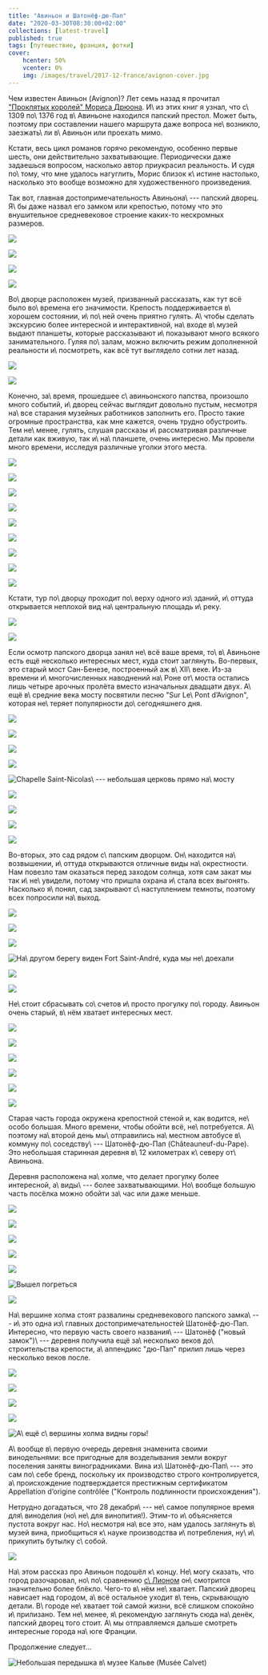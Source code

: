 ```yaml
---
title: "Авиньон и Шатонёф-дю-Пап"
date: "2020-03-30T08:30:00+02:00"
collections: [latest-travel]
published: true
tags: [путешествие, франция, фотки]
cover:
    hcenter: 50%
    vcenter: 0%
    img: /images/travel/2017-12-france/avignon-cover.jpg
---
```


Чем известен Авиньон (Avignon)? Лет семь назад я прочитал ["Проклятых королей"
Мориса Дрюона][books]. И\ из этих книг я узнал, что с\ 1309 по\ 1376 год
в\ Авиньоне находился папский престол. Может быть, поэтому при составлении
нашего маршрута даже вопроса не\ возникло, заезжать\ ли в\ Авиньон или проехать
мимо. 

Кстати, весь цикл романов горячо рекомендую, особенно первые шесть, они
действительно захватывающие. Периодически даже задаешься вопросом, насколько
автор приукрасил реальность. И судя по\ тому, что мне удалось нагуглить, Морис
близок к\ истине настолько, насколько это вообще возможно для художественного
произведения.

<!--more-->

Так вот, главная достопримечательность Авиньона\ --- папский дворец. Я\ бы даже
назвал его замком или крепостью, потому что это внушительное средневековое
строение каких-то нескромных размеров. 

![](/images/travel/2017-12-france/avignon-palais-1.jpg)

![](/images/travel/2017-12-france/avignon-palais-2.jpg)

![](/images/travel/2017-12-france/avignon-palais-3.jpg)

![](/images/travel/2017-12-france/avignon-palais-4.jpg)

Во\ дворце расположен музей, призванный рассказать, как тут всё было во\ времена
его значимости. Крепость поддерживается в\ хорошем состоянии, и\ по\ ней очень
приятно гулять. А\ чтобы сделать экскурсию более интересной и интерактивной,
на\ входе в\ музей выдают планшеты, которые рассказывают и\ показывают много
всякого занимательного. Гуляя по\ залам, можно включить режим дополненной
реальности и\ посмотреть, как всё тут выглядело сотни лет назад.

![](/images/travel/2017-12-france/avignon-tablet-1.jpg)

![](/images/travel/2017-12-france/avignon-tablet-2.jpg)

Конечно, за\ время, прошедшее с\ авиньонского папства, произошло много событий,
и\ дворец сейчас выглядит довольно пустым, несмотря на\ все старания музейных
работников заполнить его. Просто такие огромные пространства, как мне кажется,
очень трудно обустроить. Тем не\ менее, гулять, слушая рассказы и\ рассматривая
различные детали как вживую, так и\ на\ планшете, очень интересно. Мы провели
много времени, исследуя различные уголки этого места. 

![](/images/travel/2017-12-france/avignon-tour-1.jpg)

![](/images/travel/2017-12-france/avignon-tour-2.jpg)

![](/images/travel/2017-12-france/avignon-tour-3.jpg)

![](/images/travel/2017-12-france/avignon-tour-4.jpg)

![](/images/travel/2017-12-france/avignon-tour-5.jpg)

![](/images/travel/2017-12-france/avignon-tour-6.jpg)

![](/images/travel/2017-12-france/avignon-tour-7.jpg)

![](/images/travel/2017-12-france/avignon-tour-8.jpg)

![](/images/travel/2017-12-france/avignon-tour-9.jpg)

Кстати, тур по\ дворцу проходит по\ верху одного из\ зданий, и\ оттуда
открывается неплохой вид на\ центральную площадь и\ реку.

![](/images/travel/2017-12-france/avignon-top-1.jpg)

![](/images/travel/2017-12-france/avignon-top-2.jpg)

Если осмотр папского дворца занял не\ всё ваше время, то\ в\ Авиньоне есть ещё
несколько интересных мест, куда стоит заглянуть. Во-первых, это старый мост
Сан-Бенезе, построенный аж в\ XII\ веке. Из-за времени и\ многочисленных
наводнений на\ Роне от\ моста остались лишь четыре арочных пролёта вместо
изначальных двадцати двух. А\ ещё в\ средние века мосту посвятили песню "Sur
Le\ Pont d’Avignon", которая не\ теряет популярности до\ сегодняшнего дня.

![](https://www.youtube.com/watch?v=6OucINzR7EU)

![](/images/travel/2017-12-france/avignon-bridge-1.jpg)

![](/images/travel/2017-12-france/avignon-bridge-2.jpg)

![](/images/travel/2017-12-france/avignon-bridge-3.jpg)

![Chapelle Saint-Nicolas\ --- небольшая церковь прямо на\ мосту](/images/travel/2017-12-france/avignon-bridge-4.jpg)

![](/images/travel/2017-12-france/avignon-bridge-5.jpg)

![](/images/travel/2017-12-france/avignon-bridge-6.jpg)

![](/images/travel/2017-12-france/avignon-bridge-7.jpg)

![](/images/travel/2017-12-france/avignon-bridge-8.jpg)

Во-вторых, это сад рядом с\ папским дворцом. Он\ находится на\ возвышении,
и\ оттуда открываются отличные виды на\ окрестности. Нам повезло там оказаться
перед заходом солнца, хотя сам закат мы так и\ не\ увидели, потому что пришла
охрана и\ стала всех выгонять. Насколько я\ понял, сад закрывают
с\ наступлением темноты, поэтому всех попросили на\ выход.

![](/images/travel/2017-12-france/avignon-garden-1.jpg)

![](/images/travel/2017-12-france/avignon-garden-2-pano.jpg)

![](/images/travel/2017-12-france/avignon-garden-3.jpg)

![На\ другом берегу виден Fort Saint-André, куда мы не\ доехали](/images/travel/2017-12-france/avignon-garden-4.jpg)

![](/images/travel/2017-12-france/avignon-garden-5.jpg)

![](/images/travel/2017-12-france/avignon-garden-6.jpg)

Не\ стоит сбрасывать со\ счетов и\ просто прогулку по\ городу. Авиньон очень
старый, в\ нём хватает интересных мест. 

![](/images/travel/2017-12-france/avignon-streets-1.jpg)

![](/images/travel/2017-12-france/avignon-streets-2.jpg)

![](/images/travel/2017-12-france/avignon-streets-3.jpg)

![](/images/travel/2017-12-france/avignon-streets-4.jpg)

![](/images/travel/2017-12-france/avignon-streets-5.jpg)

![](/images/travel/2017-12-france/avignon-streets-6.jpg)

Старая часть города окружена крепостной стеной и, как водится, не\ особо
большая. Много времени, чтобы обойти всё, не\ потребуется. А\ поэтому
на\ второй день мы\ отправились на\ местном автобусе в\ коммуну
по\ соседству\ --- Шатонёф-дю-Пап (Châteauneuf-du-Pape). Это небольшая старинная
деревня в\ 12 километрах к\ северу от\ Авиньона.

Деревня расположена на\ холме, что делает прогулку более интересной,
а\ виды\ --- более захватывающими. Но\ вообще большую часть посёлка можно обойти
за\ час или даже меньше.

![](/images/travel/2017-12-france/chateauxneuf-walk-1.jpg)

![](/images/travel/2017-12-france/chateauxneuf-walk-2.jpg)

![](/images/travel/2017-12-france/chateauxneuf-walk-3.jpg)

![](/images/travel/2017-12-france/chateauxneuf-walk-4.jpg)

![](/images/travel/2017-12-france/chateauxneuf-walk-5.jpg)

![Вышел погреться](/images/travel/2017-12-france/chateauxneuf-walk-6.jpg)

![](/images/travel/2017-12-france/chateauxneuf-walk-7.jpg)

На\ вершине холма стоят развалины средневекового папского замка\ --- и\ это одна
из\ главных достопримечательностей Шатонёф-дю-Пап. Интересно, что первую часть
своего названия\ --- Шатонёф ("новый замок")\ --- деревня получила ещё
за\ несколько веков до\ строительства крепости, а\ аппендикс "дю-Пап" прилип
лишь через несколько веков после.

![](/images/travel/2017-12-france/chateauxneuf-castle-1.jpg)

![](/images/travel/2017-12-france/chateauxneuf-castle-2.jpg)

![](/images/travel/2017-12-france/chateauxneuf-castle-3.jpg)

![](/images/travel/2017-12-france/chateauxneuf-castle-4.jpg)

![А\ ещё с\ вершины холма видны горы!](/images/travel/2017-12-france/chateauxneuf-castle-5.jpg)

А\ вообще в\ первую очередь деревня знаменита своими винодельнями: все
пригодные для возделывания земли вокруг поселения заняты виноградниками. Вина
из\ Шатонёф-дю-Пап\ --- это сам по\ себе бренд, поскольку их производство строго
контролируется, а\ происхождение подтверждается престижным сертификатом
Appellation d’origine contrôlée ("Контроль подлинности происхождения").

Нетрудно догадаться, что 28 декабря\ --- не\ самое популярное время
для\ виноделия (но\ не\ для винопития!). Этим-то и\ объясняется пустота вокруг нас.
Но\ несмотря на\ все это, нам удалось заглянуть в\ музей вина, приобщиться
к\ науке производства и\ потребления, ну\ и\ прикупить бутылку с\ собой.

![](/images/travel/2017-12-france/chateauxneuf-wine.jpg)

На\ этом рассказ про Авиньон подошёл к\ концу. Не\ могу сказать, что город
разочаровал, но\ по\ сравнению [с\ Лионом][lyon] он\ смотрится значительно более
блёкло. Чего-то в\ нём не\ хватает. Папский дворец нависает над городом, а\ всё
остальное уходит в\ тень, скрывающую детали. В\ городе не\ хватает той самой жизни,
всё слишком спокойно и\ прилизано. Тем не\ менее, я\ рекомендую заглянуть сюда
на\ денёк, папский дворец того стоит. А\ мы отправляемся дальше смотреть
интересные города на\ юге Франции.

Продолжение следует...

![Небольшая передышка в\ музее Кальве (Musée Calvet)](/images/travel/2017-12-france/avignon-end.jpg)

[books]: https://ru.wikipedia.org/wiki/Проклятые_короли
[lyon]: /post/lyon/
